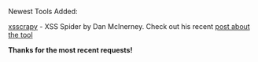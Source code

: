 Newest Tools Added:

[xsscrapy](https://github.com/DanMcInerney/xsscrapy) - XSS Spider by Dan McInerney. Check out his recent [post about the tool](http://danmcinerney.org/xsscrapy-fast-thorough-xss-vulnerability-spider/)

**Thanks for the most recent requests!**
